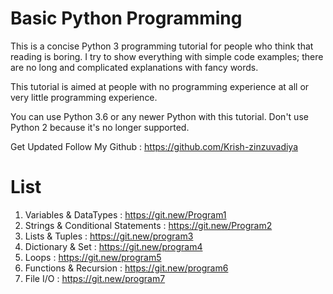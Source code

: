 # Basic Python Programming

This is a concise Python 3 programming tutorial for people who think that reading is boring. I try to show everything with simple code examples; there are no long and complicated explanations with fancy words. 

This tutorial is aimed at people with no programming experience at all or very little programming experience. 

You can use Python 3.6 or any newer Python with this tutorial. Don't use Python 2 because it's no longer supported.

Get Updated Follow My Github : https://github.com/Krish-zinzuvadiya

# List
1. Variables & DataTypes : https://git.new/Program1
2. Strings & Conditional Statements : https://git.new/Program2
3. Lists & Tuples : https://git.new/program3
4. Dictionary & Set : https://git.new/program4
5. Loops : https://git.new/program5
6. Functions & Recursion : https://git.new/program6
7. File I/O : https://git.new/program7
